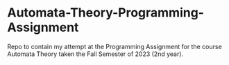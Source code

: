 # Automata-Theory-Programming-Assignment
Repo to contain my attempt at the Programming Assignment for the course Automata Theory taken the Fall Semester of 2023 (2nd year).
